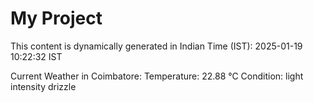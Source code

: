 # My Project

This content is dynamically generated in Indian Time (IST): 2025-01-19 10:22:32 IST


Current Weather in Coimbatore:
Temperature: 22.88 °C
Condition: light intensity drizzle
